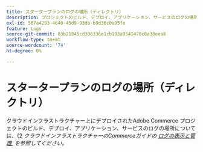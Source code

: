 ```yaml
---
title: スタータープランのログの場所（ディレクトリ）
description: プロジェクトのビルド、デプロイ、アプリケーション、サービスのログの場所については、*Commerce on Cloud Infrastructure ガイド*の [ ログの表示と管理 ] （https://experienceleague.adobe.com/docs/commerce-cloud-service/user-guide/develop/test/log-locations.html?lang=ja）を参照してください。
exl-id: 567a4293-4640-45d9-93db-b9d36c0a95fe
feature: Logs
source-git-commit: 83b21845cd306336e1cb193a9541478c8a38eea8
workflow-type: tm+mt
source-wordcount: '74'
ht-degree: 0%

---
```


# スタータープランのログの場所（ディレクトリ）

クラウドインフラストラクチャー上にデプロイされたAdobe Commerce プロジェクトのビルド、デプロイ、アプリケーション、サービスのログの場所については、&lbrace;2 *クラウドインフラストラクチャーのCommerceガイドの [&#x200B; ログの表示と管理 &#x200B;](https://experienceleague.adobe.com/docs/commerce-cloud-service/user-guide/develop/test/log-locations.html?lang=ja) を参照してください。*
